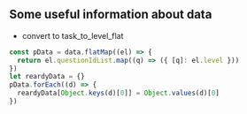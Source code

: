 ## Some useful information about data

- convert to task_to_level_flat

```js
const pData = data.flatMap((el) => {
  return el.questionIdList.map((q) => ({ [q]: el.level }))
})
let reardyData = {}
pData.forEach((d) => {
  reardyData[Object.keys(d)[0]] = Object.values(d)[0]
})
```
